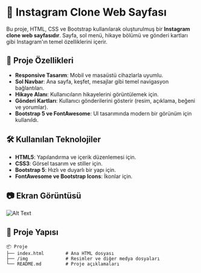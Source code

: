 # 📸 Instagram Clone Web Sayfası

Bu proje, HTML, CSS ve Bootstrap kullanılarak oluşturulmuş bir **Instagram clone web sayfasıdır**. Sayfa, sol menü, hikaye bölümü ve gönderi kartları gibi Instagram'ın temel özelliklerini içerir.

## 🚀 Proje Özellikleri

- **Responsive Tasarım**: Mobil ve masaüstü cihazlarla uyumlu.
- **Sol Navbar**: Ana sayfa, keşfet, mesajlar gibi temel navigasyon bağlantıları.
- **Hikaye Alanı**: Kullanıcıların hikayelerini görüntülemek için.
- **Gönderi Kartları**: Kullanıcı gönderilerini gösterir (resim, açıklama, beğeni ve yorumlar).
- **Bootstrap 5 ve FontAwesome**: UI tasarımında modern bir görünüm için kullanıldı.

## 🛠️ Kullanılan Teknolojiler

- **HTML5**: Yapılandırma ve içerik düzenlemesi için.
- **CSS3**: Görsel tasarım ve stiller için.
- **Bootstrap 5**: Hızlı ve duyarlı bir yapı için.
- **FontAwesome ve Bootstrap Icons**: İkonlar için.

## 📷 Ekran Görüntüsü

![Alt Text](https://via.placeholder.com/800x400)

## 📂 Proje Yapısı

```plaintext
📦 Proje
├── index.html        # Ana HTML dosyası
├── /img              # Resimler ve diğer medya dosyaları
└── README.md         # Proje açıklamaları
```
